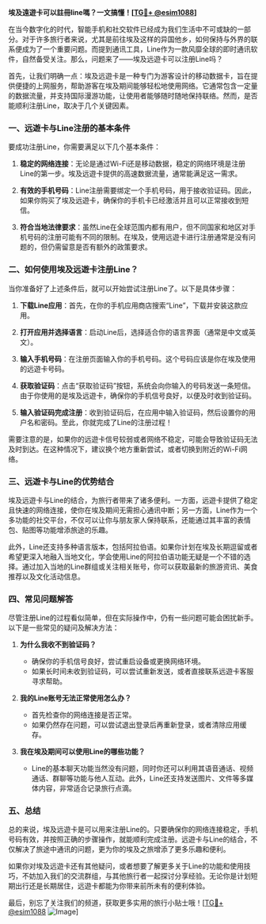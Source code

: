 **埃及遠遊卡可以註冊line嗎？一文搞懂！[[TG💪+ @esim1088](https://t.me/s/esim1088)]**

在当今数字化的时代，智能手机和社交软件已经成为我们生活中不可或缺的一部分。对于许多旅行者来说，尤其是前往埃及这样的异国他乡，如何保持与外界的联系便成为了一个重要问题。而提到通讯工具，Line作为一款风靡全球的即时通讯软件，自然备受关注。那么，问题来了——埃及远遊卡可以注册Line吗？

首先，让我们明确一点：埃及远遊卡是一种专门为游客设计的移动数据卡，旨在提供便捷的上网服务，帮助游客在埃及期间能够轻松地使用网络。它通常包含一定量的数据流量，并支持国际漫游功能，让使用者能够随时随地保持联络。然而，是否能顺利注册Line，取决于几个关键因素。

### 一、远遊卡与Line注册的基本条件

要成功注册Line，你需要满足以下几个基本条件：

1. **稳定的网络连接**：无论是通过Wi-Fi还是移动数据，稳定的网络环境是注册Line的第一步。埃及远遊卡提供的高速数据流量，通常能满足这一需求。
   
2. **有效的手机号码**：Line注册需要绑定一个手机号码，用于接收验证码。因此，如果你购买了埃及远遊卡，确保你的手机卡已经激活并且可以正常接收到短信。

3. **符合当地法律要求**：虽然Line在全球范围内都有用户，但不同国家和地区对手机号码的注册可能有不同的限制。在埃及，使用远遊卡进行注册通常是没有问题的，但仍需留意是否有额外的政策要求。

### 二、如何使用埃及远遊卡注册Line？

当你准备好了上述条件后，就可以开始尝试注册Line了。以下是具体步骤：

1. **下载Line应用**：首先，在你的手机应用商店搜索“Line”，下载并安装这款应用。

2. **打开应用并选择语言**：启动Line后，选择适合你的语言界面（通常是中文或英文）。

3. **输入手机号码**：在注册页面输入你的手机号码。这个号码应该是你在埃及使用的远遊卡号码。

4. **获取验证码**：点击“获取验证码”按钮，系统会向你输入的号码发送一条短信。由于你使用的是埃及远遊卡，确保你的手机信号良好，以便及时收到验证码。

5. **输入验证码完成注册**：收到验证码后，在应用中输入验证码，然后设置你的用户名和密码。至此，你就完成了Line的注册过程！

需要注意的是，如果你的远遊卡信号较弱或者网络不稳定，可能会导致验证码无法及时到达。在这种情况下，建议换个地方重新尝试，或者切换到附近的Wi-Fi网络。

### 三、远遊卡与Line的优势结合

埃及远遊卡与Line的结合，为旅行者带来了诸多便利。一方面，远遊卡提供了稳定且快速的网络连接，使你在埃及期间无需担心通讯中断；另一方面，Line作为一个多功能的社交平台，不仅可以让你与朋友家人保持联系，还能通过其丰富的表情包、贴图等功能增添旅途的乐趣。

此外，Line还支持多种语言版本，包括阿拉伯语。如果你计划在埃及长期逗留或者希望更深入地融入当地文化，学会使用Line的阿拉伯语功能无疑是一个不错的选择。通过加入当地的Line群组或关注相关账号，你可以获取最新的旅游资讯、美食推荐以及文化活动信息。

### 四、常见问题解答

尽管注册Line的过程看似简单，但在实际操作中，仍有一些问题可能会困扰新手。以下是一些常见的疑问及解决方法：

1. **为什么我收不到验证码？**
   - 确保你的手机信号良好，尝试重启设备或更换网络环境。
   - 如果长时间未收到验证码，可以尝试重新发送，或者直接联系远遊卡客服寻求帮助。

2. **我的Line账号无法正常使用怎么办？**
   - 首先检查你的网络连接是否正常。
   - 如果仍然存在问题，可以尝试退出登录后再重新登录，或者清除应用缓存。

3. **我在埃及期间可以使用Line的哪些功能？**
   - Line的基本聊天功能当然没有问题，同时你还可以利用其语音通话、视频通话、群聊等功能与他人互动。此外，Line还支持发送图片、文件等多媒体内容，非常适合记录旅行点滴。

### 五、总结

总的来说，埃及远遊卡是可以用来注册Line的。只要确保你的网络连接稳定，手机号码有效，并按照正确的步骤操作，就能顺利完成注册。远遊卡与Line的结合，不仅解决了旅途中通讯的问题，更为你的埃及之旅增添了更多乐趣和便利。

如果你对埃及远遊卡还有其他疑问，或者想要了解更多关于Line的功能和使用技巧，不妨加入我们的交流群组，与其他旅行者一起探讨分享经验。无论你是计划短期出行还是长期居住，远遊卡都能为你带来前所未有的便利体验。

最后，别忘了关注我们的频道，获取更多实用的旅行小贴士哦！[[TG💪+ @esim1088](https://t.me/s/esim1088) ![Image](https://i.postimg.cc/4NQfJmqS/Snipaste-2025-05-13-00-14-12.png)]